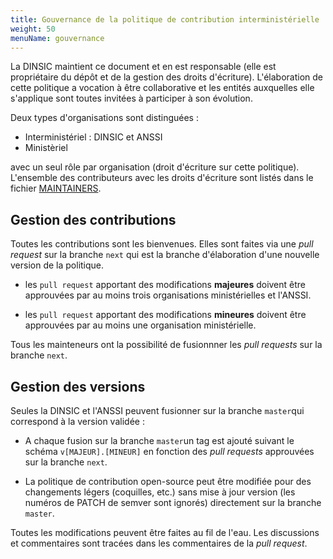 ```yaml
---
title: Gouvernance de la politique de contribution interministérielle
weight: 50
menuName: gouvernance
---
```


La DINSIC maintient ce document et en est responsable (elle est propriétaire du dépôt et de la gestion des droits d'écriture). L'élaboration de cette politique a vocation à être collaborative et les entités auxquelles elle s'applique sont toutes invitées à participer à son évolution.

Deux types d'organisations sont distinguées :

* Interministériel : DINSIC et ANSSI
* Ministèriel

avec un seul rôle par organisation (droit d'écriture sur cette politique). L'ensemble des contributeurs avec les droits d'écriture sont listés dans le fichier [MAINTAINERS](MAINTAINERS).

## Gestion des contributions

Toutes les contributions sont les bienvenues.  Elles sont faites via une *pull request* sur la branche `next` qui est la branche d'élaboration d'une nouvelle version de la politique.

 * les `pull request` apportant des modifications **majeures** doivent être approuvées par au moins trois organisations ministérielles et l'ANSSI. 

 * les `pull request` apportant des modifications **mineures** doivent être approuvées par au moins une organisation ministérielle.
 
Tous les mainteneurs ont la possibilité de fusionnner les *pull requests* sur la branche `next`.

## Gestion des versions

Seules la DINSIC et l'ANSSI peuvent fusionner sur la branche `master`qui correspond à la version validée :

 * A chaque fusion sur la branche `master`un tag est ajouté suivant le schéma `v[MAJEUR].[MINEUR]` en fonction des *pull requests* approuvées sur la branche `next`. 

 * La politique de contribution open-source peut être modifiée pour des changements légers (coquilles, etc.) sans mise à jour version (les numéros de PATCH de semver sont ignorés) directement sur la branche `master`.

Toutes les modifications peuvent être faites au fil de l'eau. Les discussions et commentaires sont tracées dans les commentaires de la *pull request*.

